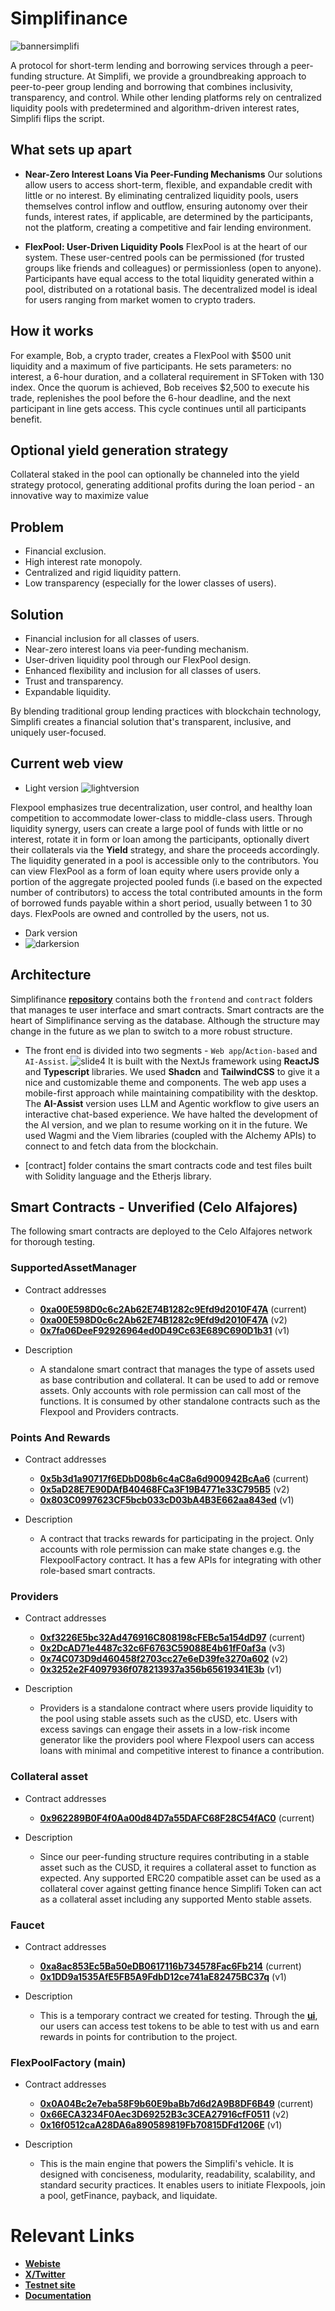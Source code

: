 # Simplifinance
![bannersimplifi](https://github.com/user-attachments/assets/386f315d-4abf-47bd-9a4d-99d7c0a0f1a7)

A protocol for short-term lending and borrowing services through a peer-funding structure. At Simplifi, we provide a groundbreaking approach to peer-to-peer group lending and borrowing that combines inclusivity, transparency, and control. While other lending platforms rely on centralized liquidity pools with predetermined and algorithm-driven interest rates, Simplifi flips the script.

## What sets up apart
- __Near-Zero Interest Loans Via Peer-Funding Mechanisms__
Our solutions allow users to access short-term, flexible, and expandable credit with little or no interest. By eliminating centralized liquidity pools, users themselves control inflow and outflow, ensuring autonomy over their funds, interest rates, if applicable, are determined by the participants, not the platform, creating a competitive and fair lending environment.

- __FlexPool: User-Driven Liquidity Pools__
FlexPool is at the heart of our system. These user-centred pools can be permissioned (for trusted groups like friends and colleagues) or permissionless (open to anyone). Participants have equal access to the total liquidity generated within a pool, distributed on a rotational basis. The decentralized model is ideal for users ranging from market women to crypto traders.

## How it works
For example, Bob, a crypto trader, creates a FlexPool with $500 unit liquidity and a maximum of five participants. He sets parameters: no interest, a 6-hour duration, and a collateral requirement in SFToken with 130 index. Once the quorum is achieved, Bob receives $2,500 to execute his trade, replenishes the pool before the 6-hour deadline, and the next participant in line gets access. This cycle continues until all participants benefit.

## Optional yield generation strategy
Collateral staked in the pool can optionally be channeled into the yield strategy protocol, generating additional profits during the loan period - an innovative way to maximize value
<!-- https://youtu.be/2huZ2onFBb0 --> 

## Problem
- Financial exclusion.
- High interest rate monopoly.
- Centralized and rigid liquidity pattern.
- Low transparency (especially for the lower classes of users).

## Solution
- Financial inclusion for all classes of users.
- Near-zero interest loans via peer-funding mechanism.
- User-driven liquidity pool through our FlexPool design.
- Enhanced flexibility and inclusion for all classes of users.
- Trust and transparency.
- Expandable liquidity.

By blending traditional group lending practices with blockchain technology, Simplifi creates a financial solution that's transparent, inclusive, and uniquely user-focused.

## Current web view
- Light version
![lightversion](https://github.com/user-attachments/assets/0f75c821-e791-46f7-85fc-9d2ba7df59ee)


Flexpool emphasizes true decentralization, user control, and healthy loan competition to accommodate lower-class to middle-class users. Through liquidity synergy, users can create a large pool of funds with little or no interest, rotate it in form or loan among the participants, optionally divert their collaterals via the __Yield__ strategy, and share the proceeds accordingly. The liquidity generated in a pool is accessible only to the contributors. You can view FlexPool as a form of loan equity where users provide only a portion of the aggregate projected pooled funds (i.e based on the expected number of contributors) to access the total contributed amounts in the form of borrowed funds payable within a short period, usually between 1 to 30 days. FlexPools are owned and controlled by the users, not us.

- Dark version
- ![darkersion](https://github.com/user-attachments/assets/bd9583dc-af81-43c8-9742-e95717f37308)


## Architecture

Simplifinance __[repository](https://github.com/simplifinance/simplifi/)__ contains both the `frontend` and `contract` folders that manages te user interface and smart contracts. Smart contracts are the heart of Simplifinance serving as the database. Although the structure may change in the future as we plan to switch to a more robust structure.

- The front end is divided into two segments - `Web app`/`Action-based` and `AI-Assist`. 
![slide4](https://github.com/user-attachments/assets/00aefd67-a545-43b9-9bee-74617aa585ab)
It is built with the NextJs framework using __ReactJS__ and __Typescript__ libraries. We used __Shadcn__ and __TailwindCSS__ to give it a nice and customizable theme and components. The web app uses a mobile-first approach while maintaining compatibility with the desktop. The __AI-Assist__ version uses LLM and Agentic workflow to give users an interactive chat-based experience. We have halted the development of the AI version, and we plan to resume working on it in the future. We used Wagmi and the Viem libraries (coupled with the Alchemy APIs) to connect to and fetch data from the blockchain. 

- [contract] folder contains the smart contracts code and test files built with Solidity language and the Etherjs library.

## Smart Contracts - Unverified (Celo Alfajores)
The following smart contracts are deployed to the Celo Alfajores network for thorough testing.

### SupportedAssetManager 
- Contract addresses
    - __[0xa00E598D0c6c2Ab62E74B1282c9Efd9d2010F47A]()__ (current)
    -  __[0xa00E598D0c6c2Ab62E74B1282c9Efd9d2010F47A]()__ (v2)
    - __[0x7fa06DeeF92926964ed0D49Cc63E689C690D1b31]()__ (v1)

- Description
    - A standalone smart contract that manages the type of assets used as base contribution and collateral. It can be used to add or remove assets. Only accounts with role permission can call most of the functions. It is consumed by other standalone contracts such as the Flexpool and Providers contracts. 

### Points And Rewards 
- Contract addresses
    - __[0x5b3d1a90717f6EDbD08b6c4aC8a6d900942BcAa6]()__ (current)
    -  __[0x5aD28E7E90DAfB40468FCa3F19B4771e33C795B5]()__ (v2)
    - __[0x803C0997623CF5bcb033cD03bA4B3E662aa843ed]()__ (v1)

- Description
    - A contract that tracks rewards for participating in the project. Only accounts with role permission can make state changes e.g. the FlexpoolFactory contract. It has a few APIs for integrating with other role-based smart contracts.   

### Providers 
- Contract addresses
    - __[0xf3226E5bc32Ad476916C808198cFEBc5a154dD97]()__ (current)
    -  __[0x2DcAD71e4487c32c6F6763C59088E4b61fF0af3a]()__ (v3)
    - __[0x74C073D9d460458f2703cc27e6eD39fe3270a602]()__ (v2)
    - __[0x3252e2F4097936f078213937a356b65619341E3b]()__ (v1)

- Description
    - Providers is a standalone contract where users provide liquidity to the pool using stable assets such as the cUSD, etc. Users with excess savings can engage their assets in a low-risk income generator like the providers pool where Flexpool users can access loans with minimal and competitive interest to finance a contribution.

### Collateral asset 
- Contract addresses
    - __[0x962289B0F4f0Aa00d84D7a55DAFC68F28C54fAC0]()__ (current)

- Description
    - Since our peer-funding structure requires contributing in a stable asset such as the CUSD, it requires a collateral asset to function as expected. Any supported ERC20 compatible asset can be used as a collateral cover against getting finance hence Simplifi Token can act as a collateral asset including any supported Mento stable assets.

### Faucet 
- Contract addresses
    - __[0xa8ac853Ec5Ba50eDB0617116b734578Fac6Fb214]()__ (current)
    -  __[0x1DD9a1535AfE5FB5A9FdbD12ce741aE82475BC37q]()__ (v1)

- Description
    - This is a temporary contract we created for testing. Through the __[ui](https://testnet.simplifinance.xyz)__, our users can access test tokens to be able to test with us and earn rewards in points for contribution to the project.

### FlexPoolFactory (main) 
- Contract addresses
    - __[0x0A04Bc2e7eba58F9b60E9baBb7d6d2A9B8DF6B49]()__ (current)
    -  __[0x66ECA3234F0Aec3D69252B3c3CEA27916cfF0511]()__ (v2)
    - __[0x16f0512caA28DA6a890589819Fb70815DFd1206E]()__ (v1)

- Description
    - This is the main engine that powers the Simplifi's vehicle. It is designed with conciseness, modularity, readability, scalability, and standard security practices. It enables users to initiate Flexpools, join a pool, getFinance, payback, and liquidate.


# Relevant Links
- __[Webiste](https://simplifinance.xyz)__
- __[X/Twitter](https://x.com/SimpliFina)__
- __[Testnet site](https://testnet.simplifinance.xyz)__
- __[Documentation](https://simplifinance.gitbook.io/docs/)__
